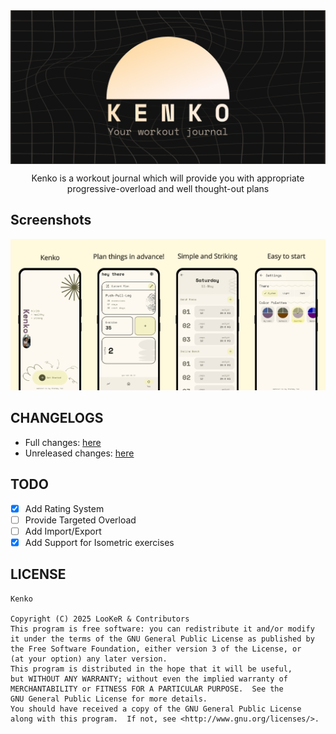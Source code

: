 <div align="center">

<img width="" src="metadata/en-US/images/featureGraphic.png" alt="Kenko" align="center">

Kenko is a workout journal which will provide you with appropriate progressive-overload and well
thought-out plans

</div>

<div align="left">

## Screenshots

<img src="metadata/en-US/images/phoneScreenshots/1.png" width="25%" /><img src="metadata/en-US/images/phoneScreenshots/2.png" width="25%" /><img src="metadata/en-US/images/phoneScreenshots/3.png" width="25%" /><img src="metadata/en-US/images/phoneScreenshots/4.png" width="25%" />

## CHANGELOGS
- Full changes: [here](https://github.com/Iamlooker/Kenko/blob/main/CHANGELOG.md)
- Unreleased changes: [here](https://github.com/Iamlooker/Kenko/blob/main/CHANGELOG.md#unreleased)

## TODO

- [x] Add Rating System
- [ ] Provide Targeted Overload
- [ ] Add Import/Export
- [x] Add Support for Isometric exercises

## LICENSE

```
Kenko

Copyright (C) 2025 LooKeR & Contributors
This program is free software: you can redistribute it and/or modify
it under the terms of the GNU General Public License as published by
the Free Software Foundation, either version 3 of the License, or
(at your option) any later version.
This program is distributed in the hope that it will be useful,
but WITHOUT ANY WARRANTY; without even the implied warranty of
MERCHANTABILITY or FITNESS FOR A PARTICULAR PURPOSE.  See the
GNU General Public License for more details.
You should have received a copy of the GNU General Public License
along with this program.  If not, see <http://www.gnu.org/licenses/>.
```

</div>
